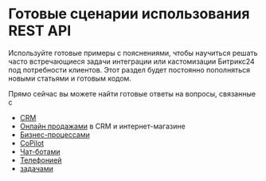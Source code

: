 # Готовые сценарии использования REST API

Используйте готовые примеры с пояснениями, чтобы научиться решать часто встречающиеся задачи интеграции или кастомизации Битрикс24 под потребности клиентов. Этот раздел будет постоянно пополняться новыми статьями и готовым кодом.

Прямо сейчас вы можете найти готовые ответы на вопросы, связанные с

- [CRM](./crm/index.md)
- [Онлайн продажами](./sale/index.md) в CRM и интернет-магазине
- [Бизнес-процессами](./bizproc/index.md)
- [CoPilot](./ai/add-joke-prompt.md)
- [Чат-ботами](./chat-bots/index.md)
- [Телефонией](./telephony/index.md)
- [задачами](./tasks/index.md)
